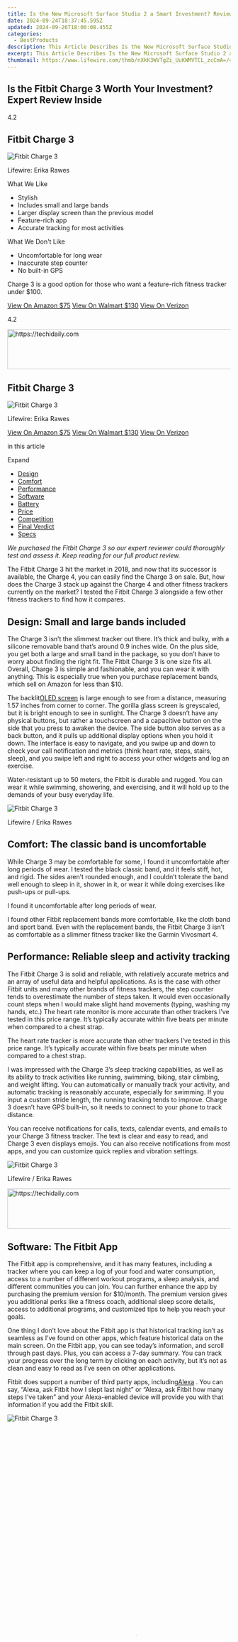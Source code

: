 ```yaml
---
title: Is the New Microsoft Surface Studio 2 a Smart Investment? Review Inside!
date: 2024-09-24T18:37:45.595Z
updated: 2024-09-26T18:00:08.455Z
categories:
  - BestProducts
description: This Article Describes Is the New Microsoft Surface Studio 2 a Smart Investment? Review Inside!
excerpt: This Article Describes Is the New Microsoft Surface Studio 2 a Smart Investment? Review Inside!
thumbnail: https://www.lifewire.com/thmb/nXkK3WVTgZi_UuKWMVTCL_zcCmA=/400x300/filters:no_upscale():max_bytes(150000):strip_icc():format(webp)/_hero_SQ_4LW4045927-1-64302c6de74c465d96dcc32ed60ef388.jpg
---
```


## Is the Fitbit Charge 3 Worth Your Investment? Expert Review Inside

4.2

## Fitbit Charge 3

![Fitbit Charge 3](https://www.lifewire.com/thmb/w5fEVOtROHKLaj5H2TIVZwhJb7I=/1000x1000/filters:no_upscale():max_bytes(150000):strip_icc():format(webp)/_hero_SQ_Fitbit-Charge-3-Fitness-Tracker-1-74249021fe3e48f5b976abb5db6b1e9a.jpg)

Lifewire: Erika Rawes

 What We Like

* Stylish
* Includes small and large bands
* Larger display screen than the previous model
* Feature-rich app
* Accurate tracking for most activities

 What We Don't Like

* Uncomfortable for long wear
* Inaccurate step counter
* No built-in GPS

 Charge 3 is a good option for those who want a feature-rich fitness tracker under $100.

[View On Amazon $75](https://www.amazon.com/dp/B07FTN21JL?tag=lifewire-onsite-prod-20&ascsubtag=5072527%7Cn6b169d5946c446a09bc022a92a0be0d613%7CB07FTN21JL) [View On Walmart $130](https://www.walmart.com/ip/Fitbit-Charge-3-Advanced-Heart-Rate-Fitness-Tracker/654994366) [View On Verizon](https://www.verizon.com/products/fitbit-charge-3/)

4.2

<!-- affiliate ads begin -->
<a href="https://appsumo.8odi.net/c/5597632/2082532/7443" target="_top" id="2082532">
  <img src="//a.impactradius-go.com/display-ad/7443-2082532" border="0" alt="https://techidaily.com" width="728" height="90"/>
</a>
<img height="0" width="0" src="https://appsumo.8odi.net/i/5597632/2082532/7443" style="position:absolute;visibility:hidden;" border="0" />
<!-- affiliate ads end -->

## Fitbit Charge 3

![Fitbit Charge 3](https://www.lifewire.com/thmb/siHMCWig3n5gEd3WdRW5mz322YE=/450x450/filters:no_upscale():max_bytes(150000):strip_icc():format(webp)/_hero_SQ_Fitbit-Charge-3-Fitness-Tracker-1-74249021fe3e48f5b976abb5db6b1e9a.jpg)

Lifewire: Erika Rawes

[View On Amazon $75](https://www.amazon.com/dp/B07FTN21JL?tag=lifewire-onsite-prod-20&ascsubtag=5072527%7Cn6b169d5946c446a09bc022a92a0be0d613%7CB07FTN21JL) [View On Walmart $130](https://www.walmart.com/ip/Fitbit-Charge-3-Advanced-Heart-Rate-Fitness-Tracker/654994366) [View On Verizon](https://www.verizon.com/products/fitbit-charge-3/)

 in this article

 Expand

* [Design](https://www.lifewire.com/#toc-design-small-and-large-bands-included)
* [Comfort](https://www.lifewire.com/#toc-comfort-the-classic-band-is-uncomfortable)
* [Performance](https://www.lifewire.com/#toc-performance-reliable-sleep-and-activity-tracking)
* [Software](https://www.lifewire.com/#toc-software-the-fitbit-app)
* [Battery](https://www.lifewire.com/#toc-battery-lasts-up-to-a-week)
* [Price](https://www.lifewire.com/#toc-price-around-100)
* [Competition](https://www.lifewire.com/#toc-fitbit-charge-3-vs-xiaomi-mi-smart-band-4)
* [Final Verdict](https://www.lifewire.com/#toc-final-verdict)
* [Specs](https://www.lifewire.com/#toc-full-spec)

 _We purchased the Fitbit Charge 3 so our expert reviewer could thoroughly test and assess it. Keep reading for our full product review._

 The Fitbit Charge 3 hit the market in 2018, and now that its successor is available, the Charge 4, you can easily find the Charge 3 on sale. But, how does the Charge 3 stack up against the Charge 4 and other fitness trackers currently on the market? I tested the Fitbit Charge 3 alongside a few other fitness trackers to find how it compares.

## **Design: Small and large bands included**

 The Charge 3 isn’t the slimmest tracker out there. It’s thick and bulky, with a silicone removable band that’s around 0.9 inches wide. On the plus side, you get both a large and small band in the package, so you don’t have to worry about finding the right fit. The Fitbit Charge 3 is one size fits all. Overall, Charge 3 is simple and fashionable, and you can wear it with anything. This is especially true when you purchase replacement bands, which sell on Amazon for less than $10\.

 The backlit[OLED screen](https://www.lifewire.com/oled-organic-led-4151091) is large enough to see from a distance, measuring 1.57 inches from corner to corner. The gorilla glass screen is greyscaled, but it is bright enough to see in sunlight. The Charge 3 doesn’t have any physical buttons, but rather a touchscreen and a capacitive button on the side that you press to awaken the device. The side button also serves as a back button, and it pulls up additional display options when you hold it down. The interface is easy to navigate, and you swipe up and down to check your call notification and metrics (think heart rate, steps, stairs, sleep), and you swipe left and right to access your other widgets and log an exercise.

 Water-resistant up to 50 meters, the Fitbit is durable and rugged. You can wear it while swimming, showering, and exercising, and it will hold up to the demands of your busy everyday life.

![Fitbit Charge 3](https://www.lifewire.com/thmb/Pkww3lP4Jf1AlbLlu-0MNQnavTI=/1500x0/filters:no_upscale():max_bytes(150000):strip_icc():format(webp)/Fitbit-Charge-3-Fitness-Tracker-5-493abee35e9f4528ba0f49f98763be10.jpg)

 Lifewire / Erika Rawes

## **Comfort: The classic band is uncomfortable**

 While Charge 3 may be comfortable for some, I found it uncomfortable after long periods of wear. I tested the black classic band, and it feels stiff, hot, and rigid. The sides aren’t rounded enough, and I couldn’t tolerate the band well enough to sleep in it, shower in it, or wear it while doing exercises like push-ups or pull-ups.

I found it uncomfortable after long periods of wear.

 I found other Fitbit replacement bands more comfortable, like the cloth band and sport band. Even with the replacement bands, the Fitbit Charge 3 isn’t as comfortable as a slimmer fitness tracker like the Garmin Vivosmart 4.

## **Performance: Reliable sleep and activity tracking**

 The Fitbit Charge 3 is solid and reliable, with relatively accurate metrics and an array of useful data and helpful applications. As is the case with other Fitbit units and many other brands of fitness trackers, the step counter tends to overestimate the number of steps taken. It would even occasionally count steps when I would make slight hand movements (typing, washing my hands, etc.) The heart rate monitor is more accurate than other trackers I’ve tested in this price range. It’s typically accurate within five beats per minute when compared to a chest strap.

 The heart rate tracker is more accurate than other trackers I’ve tested in this price range. It’s typically accurate within five beats per minute when compared to a chest strap.

 I was impressed with the Charge 3’s sleep tracking capabilities, as well as its ability to track activities like running, swimming, biking, stair climbing, and weight lifting. You can automatically or manually track your activity, and automatic tracking is reasonably accurate, especially for swimming. If you input a custom stride length, the running tracking tends to improve. Charge 3 doesn’t have GPS built-in, so it needs to connect to your phone to track distance.

 You can receive notifications for calls, texts, calendar events, and emails to your Charge 3 fitness tracker. The text is clear and easy to read, and Charge 3 even displays emojis. You can also receive notifications from most apps, and you can customize quick replies and vibration settings.

![Fitbit Charge 3](https://www.lifewire.com/thmb/jCBVKPtyt6DTpbYQSF3hj2f5ix4=/1500x0/filters:no_upscale():max_bytes(150000):strip_icc():format(webp)/Fitbit-Charge-3-Fitness-Tracker-3-407bd71e2294485eb89a9b1e5d581f8f.jpg)

 Lifewire / Erika Rawes

<!-- affiliate ads begin -->
<a href="https://aligracehair.sjv.io/c/5597632/2135405/19272" target="_top" id="2135405">
  <img src="//a.impactradius-go.com/display-ad/19272-2135405" border="0" alt="https://techidaily.com" width="728" height="90"/>
</a>
<img height="0" width="0" src="https://aligracehair.sjv.io/i/5597632/2135405/19272" style="position:absolute;visibility:hidden;" border="0" />
<!-- affiliate ads end -->

## **Software: The Fitbit App**

 The Fitbit app is comprehensive, and it has many features, including a tracker where you can keep a log of your food and water consumption, access to a number of different workout programs, a sleep analysis, and different communities you can join. You can further enhance the app by purchasing the premium version for $10/month. The premium version gives you additional perks like a fitness coach, additional sleep score details, access to additional programs, and customized tips to help you reach your goals.

 One thing I don’t love about the Fitbit app is that historical tracking isn’t as seamless as I’ve found on other apps, which feature historical data on the main screen. On the Fitbit app, you can see today’s information, and scroll through past days. Plus, you can access a 7-day summary. You can track your progress over the long term by clicking on each activity, but it’s not as clean and easy to read as I’ve seen on other applications.

 Fitbit does support a number of third party apps, including[Alexa](https://www.lifewire.com/amazon-alexa-voice-assistant-4152107) . You can say, “Alexa, ask Fitbit how I slept last night” or “Alexa, ask Fitbit how many steps I've taken” and your Alexa-enabled device will provide you with that information if you add the Fitbit skill.

![Fitbit Charge 3](https://www.lifewire.com/thmb/_FFXCAFqtWdWmw-hFNP3Lk697Jk=/1500x0/filters:no_upscale():max_bytes(150000):strip_icc():format(webp)/Fitbit-Charge-3-Fitness-Tracker-2-744122acdf4f48438a7877a3f9440ee7.jpg)

<!-- affiliate ads begin -->
<span id="2127886">
					<video width="576" height="1024" style="cursor:pointer"
           poster="//a.impactradius-go.com/display-clicktoplayimage/2127886.png"
           onclick="if(!this.playClicked){this.play();this.setAttribute('controls',true);this.playClicked=true;}">
	   <source src="//a.impactradius-go.com/display-ad/18498-2127886">
	   <img src="//a.impactradius-go.com/display-clicktoplayimage/2127886.png" style="border: none; height: 100%; width: 100%; object-fit: contain">
	</video>
	<div style="width:360px;text-align:center"><a href="javascript:window.open(decodeURIComponent('https%3A%2F%2Funicoeye.pxf.io%2Fc%2F5597632%2F2127886%2F18498'), '_blank');void(0);">Click here</a></div>
</span>
<img height="0" width="0" src="https://imp.pxf.io/i/5597632/2127886/18498" style="position:absolute;visibility:hidden;" border="0" />
<!-- affiliate ads end -->

 Lifewire / Erika Rawes

<!-- affiliate ads begin -->
<a href="https://appsumo.8odi.net/c/5597632/2151866/7443" target="_top" id="2151866">
  <img src="//a.impactradius-go.com/display-ad/7443-2151866" border="0" alt="https://techidaily.com" width="728" height="90"/>
</a>
<img height="0" width="0" src="https://appsumo.8odi.net/i/5597632/2151866/7443" style="position:absolute;visibility:hidden;" border="0" />
<!-- affiliate ads end -->

## **Battery: Lasts up to a week**

 Charge 3’s battery lasts for up to seven days, according to the manufacturer. A fitness tracker’s battery life typically varies depending on how frequently you're using all of the features. During testing, I was able to get just under a week of battery (6.5 days), and I took full advantage of Charge 3’s features. When using the tracker lightly, the battery lasted even longer, and it still had about 20% of the battery remaining after a full week.

 To charge the battery, you clip on a clamp charger and connect it to a USB plug or a computer. It charges quickly and reaches a full charge in about an hour.

![Fitbit Charge 3](https://www.lifewire.com/thmb/U9Pj2yl-0tWIHYWG_6xWl8ZxX6g=/1500x0/filters:no_upscale():max_bytes(150000):strip_icc():format(webp)/Fitbit-Charge-3-Fitness-Tracker-4-39a78f63143d4f46860f31cad17c841a.jpg)

<!-- affiliate ads begin -->
<a href="https://appsumo.8odi.net/c/5597632/2105864/7443" target="_top" id="2105864">
  <img src="//a.impactradius-go.com/display-ad/7443-2105864" border="0" alt="https://techidaily.com" width="728" height="90"/>
</a>
<img height="0" width="0" src="https://appsumo.8odi.net/i/5597632/2105864/7443" style="position:absolute;visibility:hidden;" border="0" />
<!-- affiliate ads end -->

 Lifewire / Erika Rawes

## **Price: Around $100**

 Charge 3 typically sells for $100, which is $50 down from its original retail price of $150\. This is a reasonable price for the device, which offers relatively accurate tracking, durability, and good build quality.

## **Fitbit Charge 3 vs. Xiaomi Mi Smart Band 4**

 I recently tested the[Xiaomi Mi Smart Band 4](https://www.lifewire.com/xiaomi-mi-smart-band-4-review-5072538) ([view on Amazon](https://www.amazon.com/Fitness-Bluetooth-Bracelet-Waterproof-Activity/dp/B07TFKHCMP/?tag=lifewire-onsite-prod-20&ascsubtag=5072527%7Cn6b169d5946c446a09bc022a92a0be0d613%7C) ), and I was so impressed with all it had to offer for its under $30 price tag. It even has a color display, which the Fitbit Charge 3 lacks. If you’re looking to enter the world of fitness trackers, but you don’t want to invest a lot of cash, Xiaomi’s Mi 4 Band is worth a look. With Fitbit, you do get more accurate activity tracking and a better app, but the two trackers offer a similar experience for light users. Fitness buffs will probably be happier with the Fitbit Charge 3, and you can get a great deal on the Charge 3 now that it has been on the market for a while and the Charge 4 is available.

 Final Verdict

 **An affordable and reliable tracker with a comprehensive app.**

 The Fitbit Charge 3 is a solid unit, if only it were more comfortable.

## Specs

* Product Name  Charge 3
* Product Brand  Fitbit
* UPC  6288056
* Price  $100.00
* What’s included  Fitbit Charge 3, Classic wristbands (both small & large), Charging cable
* Sensors and components  3-axis accelerometer, Optical heart rate monitor, Altimeter, Vibration motor, Relative SpO2 sensor, NFC (in special editions only)
* Display  Touchscreen (grayscale OLED)
* Battery life  up to 7 days
* Battery type  Lithium-polymer
* Charge time (0-100%)  Two hours
* Radio transceiver  Bluetooth 4.0
* Water resistance  Up to 50 metres
* Operating temperature  \-10° to 45° C
* Maximum operating altitude  8,535 m
* Syncing range  Up to 6 m

<ins class="adsbygoogle"
     style="display:block"
     data-ad-format="autorelaxed"
     data-ad-client="ca-pub-7571918770474297"
     data-ad-slot="1223367746"></ins>

<ins class="adsbygoogle"
     style="display:block"
     data-ad-client="ca-pub-7571918770474297"
     data-ad-slot="8358498916"
     data-ad-format="auto"
     data-full-width-responsive="true"></ins>

<span class="atpl-alsoreadstyle">Also read:</span>
<div><ul>
<li><a href="https://instagram-clips.techidaily.com/new-discover-these-6-must-have-instagram-reel-tools-for-2024/"><u>[New] Discover These 6 Must-Have Instagram Reel Tools for 2024</u></a></li>
<li><a href="https://extra-skills.techidaily.com/new-premier-20-anime-series-theme-music/"><u>[New] Premier 20 Anime Series Theme Music</u></a></li>
<li><a href="https://extra-tips.techidaily.com/closer-look-techniques-for-effective-collaboration-on-ms-teams-for-2024/"><u>Closer Look Techniques for Effective Collaboration on MS Teams for 2024</u></a></li>
<li><a href="https://fix-guide.techidaily.com/how-to-use-special-features-virtual-location-on-lava-agni-2-5g-drfone-by-drfone-virtual-android/"><u>How To Use Special Features - Virtual Location On Lava Agni 2 5G? | Dr.fone</u></a></li>
<li><a href="https://fix-guide.techidaily.com/how-to-use-special-features-virtual-location-on-oppo-a1-5g-drfone-by-drfone-virtual-android/"><u>How To Use Special Features - Virtual Location On Oppo A1 5G? | Dr.fone</u></a></li>
<li><a href="https://fix-guide.techidaily.com/how-to-watch-hulu-outside-us-on-nokia-c12-plus-drfone-by-drfone-virtual-android/"><u>How to Watch Hulu Outside US On Nokia C12 Plus | Dr.fone</u></a></li>
<li><a href="https://fix-guide.techidaily.com/htc-u23-pro-camera-not-working-unexpected-error-fix-it-now-drfone-by-drfone-fix-android-problems-fix-android-problems/"><u>HTC U23 Pro Camera Not Working Unexpected Error? Fix It Now | Dr.fone</u></a></li>
<li><a href="https://fix-guide.techidaily.com/in-2024-10-best-fake-gps-location-spoofers-for-honor-magic-5-drfone-by-drfone-virtual-android/"><u>In 2024, 10 Best Fake GPS Location Spoofers for Honor Magic 5 | Dr.fone</u></a></li>
<li><a href="https://instagram-clips.techidaily.com/in-2024-elevate-your-storytelling-with-instagram-and-youtube-vids/"><u>In 2024, Elevate Your Storytelling with Instagram & YouTube Vids</u></a></li>
<li><a href="https://location-social.techidaily.com/in-2024-how-to-changefake-your-apple-iphone-7-plus-location-on-viber-drfone-by-drfone-virtual-ios/"><u>In 2024, How to Change/Fake Your Apple iPhone 7 Plus Location on Viber | Dr.fone</u></a></li>
<li><a href="https://easy-unlock-android.techidaily.com/in-2024-how-to-reset-gmail-password-on-realme-gt-neo-5-devices-by-drfone-android/"><u>In 2024, How to Reset Gmail Password on Realme GT Neo 5 Devices</u></a></li>
<li><a href="https://youtube-zero.techidaily.com/24-ultimate-guide-to-effective-video-marketing-tools-8/"><u>In 2024, Ultimate Guide to Effective Video Marketing Tools (8)</u></a></li>
<li><a href="https://tech-renaissance.techidaily.com/1722845838496-is-it-possible-to-stream-netflix-on-nintendo-switch/"><u>Is It Possible to Stream Netflix On Nintendo Switch?</u></a></li>
<li><a href="https://tech-savvy.techidaily.com/transforma-automaticamente-tu-mpe-en-un-gif-colorido-y-divertido-gratis-con-el-herramienta-en-linea-de-movavi/"><u>Transforma Automáticamente Tu MPE en Un GIF Colorido Y Divertido Gratis Con El Herramienta en Línea De Movavi</u></a></li>
</ul></div>

